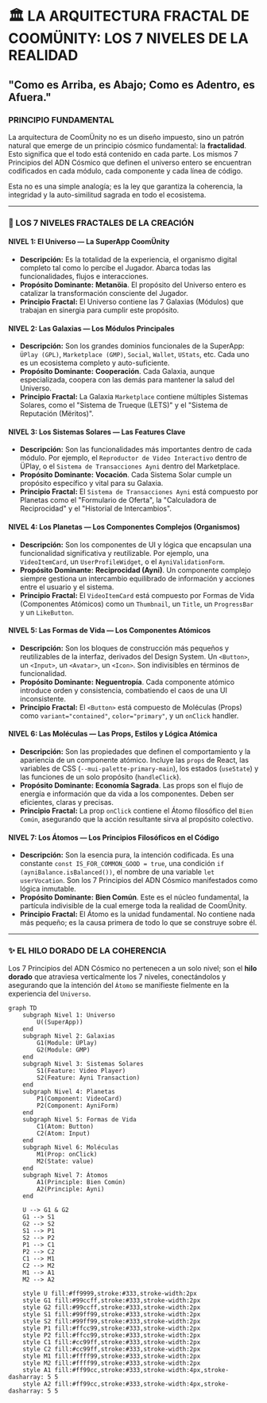# 🏛️ LA ARQUITECTURA FRACTAL DE COOMÜNITY: LOS 7 NIVELES DE LA REALIDAD

## "Como es Arriba, es Abajo; Como es Adentro, es Afuera."

### **PRINCIPIO FUNDAMENTAL**

La arquitectura de CoomÜnity no es un diseño impuesto, sino un patrón natural que emerge de un principio cósmico fundamental: la **fractalidad**. Esto significa que el todo está contenido en cada parte. Los mismos 7 Principios del ADN Cósmico que definen el universo entero se encuentran codificados en cada módulo, cada componente y cada línea de código.

Esta no es una simple analogía; es la ley que garantiza la coherencia, la integridad y la auto-similitud sagrada en todo el ecosistema.

---

### **💎 LOS 7 NIVELES FRACTALES DE LA CREACIÓN**

#### **NIVEL 1: El Universo — La SuperApp CoomÜnity**
- **Descripción:** Es la totalidad de la experiencia, el organismo digital completo tal como lo percibe el Jugador. Abarca todas las funcionalidades, flujos e interacciones.
- **Propósito Dominante:** **Metanöia**. El propósito del Universo entero es catalizar la transformación consciente del Jugador.
- **Principio Fractal:** El Universo contiene las 7 Galaxias (Módulos) que trabajan en sinergia para cumplir este propósito.

#### **NIVEL 2: Las Galaxias — Los Módulos Principales**
- **Descripción:** Son los grandes dominios funcionales de la SuperApp: `ÜPlay (GPL)`, `Marketplace (GMP)`, `Social`, `Wallet`, `UStats`, etc. Cada uno es un ecosistema completo y auto-suficiente.
- **Propósito Dominante:** **Cooperación**. Cada Galaxia, aunque especializada, coopera con las demás para mantener la salud del Universo.
- **Principio Fractal:** La Galaxia `Marketplace` contiene múltiples Sistemas Solares, como el "Sistema de Trueque (LETS)" y el "Sistema de Reputación (Mëritos)".

#### **NIVEL 3: Los Sistemas Solares — Las Features Clave**
- **Descripción:** Son las funcionalidades más importantes dentro de cada módulo. Por ejemplo, el `Reproductor de Video Interactivo` dentro de ÜPlay, o el `Sistema de Transacciones Ayni` dentro del Marketplace.
- **Propósito Dominante:** **Vocación**. Cada Sistema Solar cumple un propósito específico y vital para su Galaxia.
- **Principio Fractal:** El `Sistema de Transacciones Ayni` está compuesto por Planetas como el "Formulario de Oferta", la "Calculadora de Reciprocidad" y el "Historial de Intercambios".

#### **NIVEL 4: Los Planetas — Los Componentes Complejos (Organismos)**
- **Descripción:** Son los componentes de UI y lógica que encapsulan una funcionalidad significativa y reutilizable. Por ejemplo, una `VideoItemCard`, un `UserProfileWidget`, o el `AyniValidationForm`.
- **Propósito Dominante:** **Reciprocidad (Ayni)**. Un componente complejo siempre gestiona un intercambio equilibrado de información y acciones entre el usuario y el sistema.
- **Principio Fractal:** El `VideoItemCard` está compuesto por Formas de Vida (Componentes Atómicos) como un `Thumbnail`, un `Title`, un `ProgressBar` y un `LikeButton`.

#### **NIVEL 5: Las Formas de Vida — Los Componentes Atómicos**
- **Descripción:** Son los bloques de construcción más pequeños y reutilizables de la interfaz, derivados del Design System. Un `<Button>`, un `<Input>`, un `<Avatar>`, un `<Icon>`. Son indivisibles en términos de funcionalidad.
- **Propósito Dominante:** **Neguentropía**. Cada componente atómico introduce orden y consistencia, combatiendo el caos de una UI inconsistente.
- **Principio Fractal:** El `<Button>` está compuesto de Moléculas (Props) como `variant="contained"`, `color="primary"`, y un `onClick` handler.

#### **NIVEL 6: Las Moléculas — Las Props, Estilos y Lógica Atómica**
- **Descripción:** Son las propiedades que definen el comportamiento y la apariencia de un componente atómico. Incluye las `props` de React, las variables de CSS (`--mui-palette-primary-main`), los estados (`useState`) y las funciones de un solo propósito (`handleClick`).
- **Propósito Dominante:** **Economía Sagrada**. Las props son el flujo de energía e información que da vida a los componentes. Deben ser eficientes, claras y precisas.
- **Principio Fractal:** La prop `onClick` contiene el Átomo filosófico del `Bien Común`, asegurando que la acción resultante sirva al propósito colectivo.

#### **NIVEL 7: Los Átomos — Los Principios Filosóficos en el Código**
- **Descripción:** Son la esencia pura, la intención codificada. Es una constante `const IS_FOR_COMMON_GOOD = true`, una condición `if (ayniBalance.isBalanced())`, el nombre de una variable `let userVocation`. Son los 7 Principios del ADN Cósmico manifestados como lógica inmutable.
- **Propósito Dominante:** **Bien Común**. Este es el núcleo fundamental, la partícula indivisible de la cual emerge toda la realidad de CoomÜnity.
- **Principio Fractal:** El Átomo es la unidad fundamental. No contiene nada más pequeño; es la causa primera de todo lo que se construye sobre él.

---

### **✨ EL HILO DORADO DE LA COHERENCIA**

Los 7 Principios del ADN Cósmico no pertenecen a un solo nivel; son el **hilo dorado** que atraviesa verticalmente los 7 niveles, conectándolos y asegurando que la intención del `Átomo` se manifieste fielmente en la experiencia del `Universo`.

```mermaid
graph TD
    subgraph Nivel 1: Universo
        U((SuperApp))
    end
    subgraph Nivel 2: Galaxias
        G1(Module: ÜPlay)
        G2(Module: GMP)
    end
    subgraph Nivel 3: Sistemas Solares
        S1(Feature: Video Player)
        S2(Feature: Ayni Transaction)
    end
    subgraph Nivel 4: Planetas
        P1(Component: VideoCard)
        P2(Component: AyniForm)
    end
    subgraph Nivel 5: Formas de Vida
        C1(Atom: Button)
        C2(Atom: Input)
    end
    subgraph Nivel 6: Moléculas
        M1(Prop: onClick)
        M2(State: value)
    end
    subgraph Nivel 7: Átomos
        A1(Principle: Bien Común)
        A2(Principle: Ayni)
    end
    
    U --> G1 & G2
    G1 --> S1
    G2 --> S2
    S1 --> P1
    S2 --> P2
    P1 --> C1
    P2 --> C2
    C1 --> M1
    C2 --> M2
    M1 --> A1
    M2 --> A2

    style U fill:#ff9999,stroke:#333,stroke-width:2px
    style G1 fill:#99ccff,stroke:#333,stroke-width:2px
    style G2 fill:#99ccff,stroke:#333,stroke-width:2px
    style S1 fill:#99ff99,stroke:#333,stroke-width:2px
    style S2 fill:#99ff99,stroke:#333,stroke-width:2px
    style P1 fill:#ffcc99,stroke:#333,stroke-width:2px
    style P2 fill:#ffcc99,stroke:#333,stroke-width:2px
    style C1 fill:#cc99ff,stroke:#333,stroke-width:2px
    style C2 fill:#cc99ff,stroke:#333,stroke-width:2px
    style M1 fill:#ffff99,stroke:#333,stroke-width:2px
    style M2 fill:#ffff99,stroke:#333,stroke-width:2px
    style A1 fill:#ff99cc,stroke:#333,stroke-width:4px,stroke-dasharray: 5 5
    style A2 fill:#ff99cc,stroke:#333,stroke-width:4px,stroke-dasharray: 5 5
``` 
